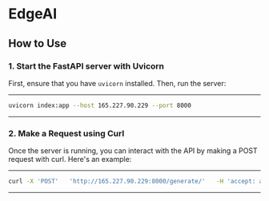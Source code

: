 
# EdgeAI
## How to Use

### 1. Start the FastAPI server with Uvicorn

First, ensure that you have `uvicorn` installed. Then, run the server:

---
```bash
uvicorn index:app --host 165.227.90.229 --port 8000
```
---

### 2. Make a Request using Curl
Once the server is running, you can interact with the API by making a POST request with curl. Here's an example:

---
```bash
curl -X 'POST'   'http://165.227.90.229:8000/generate/'   -H 'accept: application/json'   -H 'Content-Type: application/json'   -d '{"prompt": "your prompt here"}'
```
---
